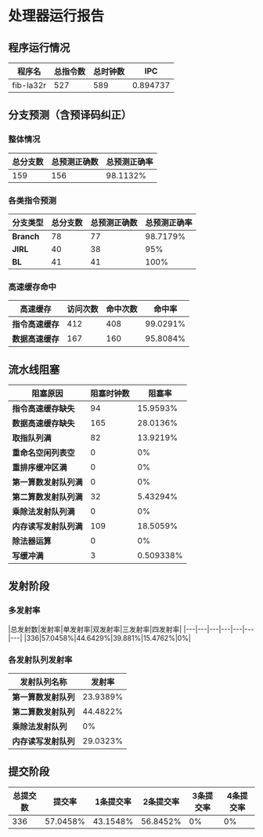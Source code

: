 # 处理器运行报告
## 程序运行情况
|程序名|总指令数|总时钟数|IPC|
|---|---|---|---|
|fib-la32r|527|589|0.894737|

## 分支预测（含预译码纠正）
### 整体情况
|总分支数|总预测正确数|总预测正确率|
|---|---|---|
|159|156|98.1132%|

### 各类指令预测
|分支类型|总分支数|总预测正确数|总预测正确率|
|---|---|---|---|
|**Branch**| 78 | 77 | 98.7179%|
|**JIRL**| 40 | 38 | 95%|
|**BL**| 41 | 41 | 100%|

### 高速缓存命中
|高速缓存|访问次数|命中次数|命中率|
|---|---|---|---|
|**指令高速缓存**| 412 | 408 | 99.0291%|
|**数据高速缓存**| 167 | 160 | 95.8084%|
## 流水线阻塞
|阻塞原因|阻塞时钟数|阻塞率|
|---|---|---|
|**指令高速缓存缺失**| 94 | 15.9593%|
|**数据高速缓存缺失**| 165 | 28.0136%|
|**取指队列满**| 82 | 13.9219%|
|**重命名空闲列表空**|0 | 0%|
|**重排序缓冲区满**|0 | 0%|
|**第一算数发射队列满**|0 | 0%|
|**第二算数发射队列满**|32 | 5.43294%|
|**乘除法发射队列满**|0 | 0%|
|**内存读写发射队列满**|109 | 18.5059%|
|**除法器运算**|0 | 0%|
|**写缓冲满**|3 | 0.509338%|

## 发射阶段
### 多发射率
|总发射数|发射率|单发射率|双发射率|三发射率|四发射率|
|---|---|---|---|---|---|---|
|336|57.0458%|44.6429%|39.881%|15.4762%|0%|

### 各发射队列发射率
|发射队列名称|发射率|
|---|---|
|**第一算数发射队列**|23.9389%|
|**第二算数发射队列**|44.4822%|
|**乘除法发射队列**|0%|
|**内存读写发射队列**|29.0323%|

## 提交阶段
|总提交数|提交率|1条提交率|2条提交率|3条提交率|4条提交率|
|---|---|---|---|---|---|
|336|57.0458%|43.1548%|56.8452%|0%|0%|
